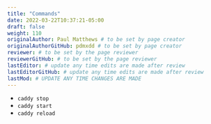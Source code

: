 ```yaml
---
title: "Commands"
date: 2022-03-22T10:37:21-05:00
draft: false
weight: 110
originalAuthor: Paul Matthews # to be set by page creator
originalAuthorGitHub: pdmxdd # to be set by page creator
reviewer: # to be set by the page reviewer
reviewerGitHub: # to be set by the page reviewer
lastEditor: # update any time edits are made after review
lastEditorGitHub: # update any time edits are made after review
lastMod: # UPDATE ANY TIME CHANGES ARE MADE
---
```


- `caddy stop`
- `caddy start`
- `caddy reload`